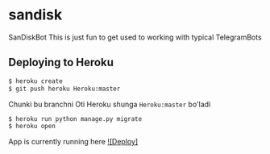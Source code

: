 # sandisk
SanDiskBot
This is just fun to get used to working with typical TelegramBots
## Deploying to Heroku

```sh
$ heroku create
$ git push heroku Heroku:master
```
Chunki bu branchni Oti Heroku shunga ```Heroku:master``` bo'ladi
```sh
$ heroku run python manage.py migrate
$ heroku open
```
App is currently running here  [![Deploy]](https://glacial-beyond-82514.herokuapp.com/)